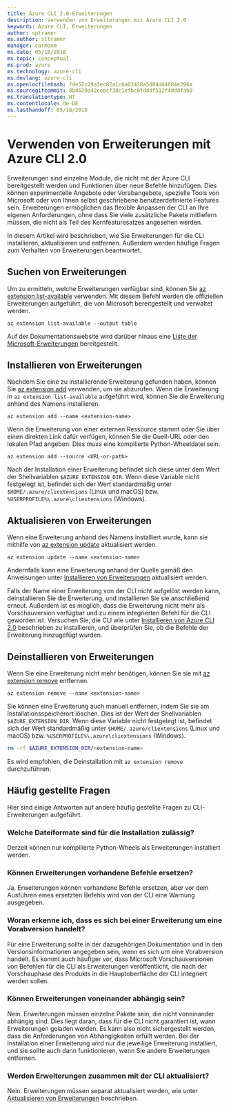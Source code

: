 ```yaml
---
title: Azure CLI 2.0-Erweiterungen
description: Verwenden von Erweiterungen mit Azure CLI 2.0
keywords: Azure CLI, Erweiterungen
author: sptramer
ms.author: sttramer
manager: carmonm
ms.date: 05/16/2018
ms.topic: conceptual
ms.prod: azure
ms.technology: azure-cli
ms.devlang: azure-cli
ms.openlocfilehash: fde52c29a3ec82a1c6a03438a5d84dd4684e296a
ms.sourcegitcommit: 8b4629a42ceecf30c1efbc6fdddf512f4dddfab0
ms.translationtype: HT
ms.contentlocale: de-DE
ms.lasthandoff: 05/18/2018
---
```

# <a name="using-extensions-with-the-azure-cli-20"></a>Verwenden von Erweiterungen mit Azure CLI 2.0

Erweiterungen sind einzelne Module, die nicht mit der Azure CLI bereitgestellt werden und Funktionen über neue Befehle hinzufügen. Dies können experimentelle Angebote oder Vorabangebote, spezielle Tools von Microsoft oder von Ihnen selbst geschriebene benutzerdefinierte Features sein. Erweiterungen ermöglichen das flexible Anpassen der CLI an Ihre eigenen Anforderungen, ohne dass Sie viele zusätzliche Pakete mitliefern müssen, die nicht als Teil des Kernfeaturesatzes angesehen werden.

In diesem Artikel wird beschrieben, wie Sie Erweiterungen für die CLI installieren, aktualisieren und entfernen. Außerdem werden häufige Fragen zum Verhalten von Erweiterungen beantwortet.

## <a name="find-extensions"></a>Suchen von Erweiterungen

Um zu ermitteln, welche Erweiterungen verfügbar sind, können Sie [az extension list-available](/cli/azure/extension#az-extension-list-available) verwenden. Mit diesem Befehl werden die offiziellen Erweiterungen aufgeführt, die von Microsoft bereitgestellt und verwaltet werden.

```azurecli-interactive
az extension list-available --output table
```

Auf der Dokumentationswebsite wird darüber hinaus eine [Liste der Microsoft-Erweiterungen](azure-cli-extensions-list.md) bereitgestellt.

## <a name="install-extensions"></a>Installieren von Erweiterungen

Nachdem Sie eine zu installierende Erweiterung gefunden haben, können Sie [az extension add](https://docs.microsoft.com/en-us/cli/azure/extension#az-extension-add) verwenden, um sie abzurufen. Wenn die Erweiterung in `az extension list-available` aufgeführt wird, können Sie die Erweiterung anhand des Namens installieren.

```azurecli-interactive
az extension add --name <extension-name>
```

Wenn die Erweiterung von einer externen Ressource stammt oder Sie über einen direkten Link dafür verfügen, können Sie die Quell-URL oder den lokalen Pfad angeben. Dies _muss_ eine kompilierte Python-Wheeldatei sein.

```azurecli-interactive
az extension add --source <URL-or-path>
```

Nach der Installation einer Erweiterung befindet sich diese unter dem Wert der Shellvariablen `$AZURE_EXTENSION_DIR`. Wenn diese Variable nicht festgelegt ist, befindet sich der Wert standardmäßig unter `$HOME/.azure/cliextensions` (Linux und macOS) bzw. `%USERPROFILE%\.azure\cliextensions` (Windows).

## <a name="update-extensions"></a>Aktualisieren von Erweiterungen

Wenn eine Erweiterung anhand des Namens installiert wurde, kann sie mithilfe von [az extension update](https://docs.microsoft.com/en-us/cli/azure/extension#az-extension-update) aktualisiert werden.

```azurecli-interactive
az extension update --name <extension-name>
```

Andernfalls kann eine Erweiterung anhand der Quelle gemäß den Anweisungen unter [Installieren von Erweiterungen](#install-extensions) aktualisiert werden.

Falls der Name einer Erweiterung von der CLI nicht aufgelöst werden kann, deinstallieren Sie die Erweiterung, und installieren Sie sie anschließend erneut. Außerdem ist es möglich, dass die Erweiterung nicht mehr als Vorschauversion verfügbar und zu einem integrierten Befehl für die CLI geworden ist. Versuchen Sie, die CLI wie unter [Installieren von Azure CLI 2.0](install-azure-cli.md) beschrieben zu installieren, und überprüfen Sie, ob die Befehle der Erweiterung hinzugefügt wurden. 

## <a name="uninstall-extensions"></a>Deinstallieren von Erweiterungen

Wenn Sie eine Erweiterung nicht mehr benötigen, können Sie sie mit [az extension remove](https://docs.microsoft.com/en-us/cli/azure/extension#az-extension-remove) entfernen.

```azurecli-interactive
az extension remove --name <extension-name>
```

Sie können eine Erweiterung auch manuell entfernen, indem Sie sie am Installationsspeicherort löschen. Dies ist der Wert der Shellvariablen `$AZURE_EXTENSION_DIR`. Wenn diese Variable nicht festgelegt ist, befindet sich der Wert standardmäßig unter `$HOME/.azure/cliextensions` (Linux und macOS) bzw. `%USERPROFILE%\.azure\cliextensions` (Windows).

```bash
rm -rf $AZURE_EXTENSION_DIR/<extension-name>
```

Es wird empfohlen, die Deinstallation mit `az extension remove` durchzuführen.

## <a name="faq"></a>Häufig gestellte Fragen

Hier sind einige Antworten auf andere häufig gestellte Fragen zu CLI-Erweiterungen aufgeführt.

### <a name="what-file-formats-are-allowed-for-installation"></a>Welche Dateiformate sind für die Installation zulässig?

Derzeit können nur kompilierte Python-Wheels als Erweiterungen installiert werden.

### <a name="can-extensions-replace-existing-commands"></a>Können Erweiterungen vorhandene Befehle ersetzen?

Ja. Erweiterungen können vorhandene Befehle ersetzen, aber vor dem Ausführen eines ersetzten Befehls wird von der CLI eine Warnung ausgegeben.

### <a name="how-can-i-tell-if-an-extension-is-in-pre-release"></a>Woran erkenne ich, dass es sich bei einer Erweiterung um eine Vorabversion handelt?

Für eine Erweiterung sollte in der dazugehörigen Dokumentation und in den Versionsinformationen angegeben sein, wenn es sich um eine Vorabversion handelt. Es kommt auch häufiger vor, dass Microsoft Vorschauversionen von Befehlen für die CLI als Erweiterungen veröffentlicht, die nach der Vorschauphase des Produkts in die Hauptoberfläche der CLI integriert werden sollen.

### <a name="can-extensions-depend-upon-each-other"></a>Können Erweiterungen voneinander abhängig sein?

Nein. Erweiterungen müssen einzelne Pakete sein, die nicht voneinander abhängig sind. Dies liegt daran, dass für die CLI nicht garantiert ist, wann Erweiterungen geladen werden. Es kann also nicht sichergestellt werden, dass die Anforderungen von Abhängigkeiten erfüllt werden. Bei der Installation einer Erweiterung wird nur die jeweilige Erweiterung installiert, und sie sollte auch dann funktionieren, wenn Sie andere Erweiterungen entfernen.

### <a name="are-extensions-updated-along-with-the-cli"></a>Werden Erweiterungen zusammen mit der CLI aktualisiert?

Nein. Erweiterungen müssen separat aktualisiert werden, wie unter [Aktualisieren von Erweiterungen](#update-extensions) beschrieben.
